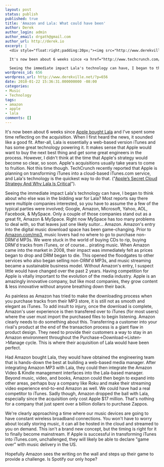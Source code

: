 ```yaml
---
layout: post
status: publish
published: true
title: 'Amazon and Lala: What could have been'
author: Derek
author_login: admin
author_email: drgath@gmail.com
author_url: http://derek.io
excerpt: |
  <div style="float:right;padding:20px;"><img src="http://www.derekville.net/wp-content/uploads/2010/01/lala.jpeg" alt="lala.jpeg" border="0" width="169" height="112" /></div>

  It's now been about 6 weeks since <a href="http://www.techcrunch.com/2009/12/04/apple-acquires-lala/">Apple bought Lala</a> and I've spent some time reflecting on the acquisition.  When I first heard the news, it sounded like a good fit.  After-all, Lala is essentially a web-based version iTunes and has some great technology powering it.  It makes sense that Apple would  want to buy the next best thing and get some great engineers in the process.   However, I didn't think at the time that Apple's strategy would become so clear, so soon.  Apple's acquisitions usually take years to come to fruition.  Not this time though. TechCrunch recently reported that Apple is planning on transforming iTunes into a cloud-based iTunes.com service, and Lala's technology is the quickest way to do that. ("<a href="http://www.techcrunch.com/2010/01/19/apples-secret-cloud-strategy-and-why-lala-is-critical/">Apple’s Secret Cloud Strategy And Why Lala Is Critical</a>").

  Seeing the immediate impact Lala's technology can have, I began to think about who else was in the bidding war for Lala?  Most reports say there were multiple companies interested, so you have to assume the a few of the typical parties were involved; Google, Amazon, Microsoft, Yahoo, AOL, Facebook, & MySpace.  Only a couple of those companies stand out as a great fit, Amazon & MySpace.  Right now MySpace has too many problems to deal with, so that leaves just one likely suitor... Amazon.
wordpress_id: 656
wordpress_url: http://www.derekville.net/?p=656
date: 2010-01-22 15:36:31.000000000 -08:00
categories:
- Music
- Technology
tags:
- amazon
- apple
- lala
comments: []
---
```

It's now been about 6 weeks since <a href="http://www.techcrunch.com/2009/12/04/apple-acquires-lala/">Apple bought Lala</a> and I've spent some time reflecting on the acquisition.  When I first heard the news, it sounded like a good fit.  After-all, Lala is essentially a web-based version iTunes and has some great technology powering it.  It makes sense that Apple would  want to buy the next best thing and get some great engineers in the process.   However, I didn't think at the time that Apple's strategy would become so clear, so soon.  Apple's acquisitions usually take years to come to fruition.  Not this time though. TechCrunch recently reported that Apple is planning on transforming iTunes into a cloud-based iTunes.com service, and Lala's technology is the quickest way to do that. ("<a href="http://www.techcrunch.com/2010/01/19/apples-secret-cloud-strategy-and-why-lala-is-critical/">Apple’s Secret Cloud Strategy And Why Lala Is Critical</a>").

<!--more-->

Seeing the immediate impact Lala's technology can have, I began to think about who else was in the bidding war for Lala?  Most reports say there were multiple companies interested, so you have to assume the a few of the typical parties were involved; Google, Amazon, Microsoft, Yahoo, AOL, Facebook, & MySpace.  Only a couple of those companies stand out as a great fit, Amazon & MySpace.  Right now MySpace has too many problems to deal with, so that leaves just one likely suitor... Amazon.
<a id="more"></a><a id="more-656"></a>
Amazon's entry into the digital music download space has been game-changing.  Prior to <a href="http://www.amazon.com/mp3">Amazon.com/mp3</a>, music lovers had no where to go to purchase non-DRM'd MP3s.  We were stuck in the world of buying CDs to rip, buying DRM'd tracks from iTunes, or of course... pirating music.  When Amazon came into the market in 2008, their impact was immediately felt as prices began to drop and DRM began to die.  This opened the floodgates to other services who also began selling non-DRM'd MP3s, and music streaming became a sustainable business model.  Without Amazon's entry, I suspect little would have changed over the past 2 years.  Having competition for Apple is vitally important to the evolution of the media industry.  Apple is an amazingly innovative company, but like most companies, they grow content & less innovative without anyone breathing down their back.

As painless as Amazon has tried to make the downloading process when you purchase tracks from their MP3 store, it is still not as smooth and elegant as iTunes.   To add insult to injury, once the download is complete, Amazon's user experience is then transfered over to iTunes (for most users) where the user must import the purchased files to begin listening.  Amazon clearly needs to do something about this.  Transferring a customer into your rival's product at the end of the transaction process is a giant flaw in product design.  They need to provide their customers a way to stay in an Amazon environment throughout the Purchase->Download->Listen->Manage cycle.  This is where their acquisition of Lala would have been perfect.

Had Amazon bought Lala, they would have obtained the engineering team that is hands-down the best at building a web-based media manager.  After integrating Amazon MP3 with Lala, they could then integrate the Amazon Video & Kindle management interfaces into the Lala-based manager.  Beyond music, video, and books, Amazon could then begin to expand into other areas, perhaps buy a company like Roku and make their streaming video experience end-to-end Amazon as well.  We could have had a real competitor to iTunes.  Sadly though, Amazon dropped the ball with Lala, especially since the acquisition only cost Apple $17 million.  That's nothing for a company that just spent over a billion dollars to purchase Zappos.  

We're clearly approaching a time where our music devices are going to have constant wireless broadband connections.  You won't have to worry about locally storing music, it can all be hosted in the cloud and streamed to you on demand.  This isn't a brand new concept, but the timing is right for it to finally become mainstream.  If Apple is successful in transforming iTunes into iTunes.com, unchallenged, they will likely be able to declare "game over" with music delivery in the US.

Hopefully Amazon sees the writing on the wall and steps up their game to provide a challenge.  Is Spotify our only hope?
